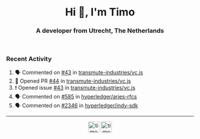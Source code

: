 <h1 align="center">Hi 👋, I'm Timo</h1>
<h3 align="center">A developer from Utrecht, The Netherlands</h3>
<br/>
<!-- https://github.com/rahuldkjain/github-profile-readme-generator --!>

<!--  <p align="left"><img src="https://github-readme-stats.vercel.app/api?username=timoglastra&show_icons=true&count_private=true&" alt="timoglastra" /></p> --!>

<!--
Github language stats
<p align="left"><img src="https://github-readme-stats.vercel.app/api/top-langs/?username=timoglastra&layout=compact" alt="timoglastra" /><p>
-->

<!-- Codestats language stats -->
<!-- <p align="left"><img src="https://codestats-readme.vercel.app/api/top-langs/?username=timoglastra&layout=compact&language_count=12" alt="timoglastra" /><p>    --!>
  
<h3>Recent Activity</h3>

<!--START_SECTION:activity-->
1. 🗣 Commented on [#43](https://github.com/transmute-industries/vc.js/issues/43) in [transmute-industries/vc.js](https://github.com/transmute-industries/vc.js)
2. 💪 Opened PR [#44](https://github.com/transmute-industries/vc.js/pull/44) in [transmute-industries/vc.js](https://github.com/transmute-industries/vc.js)
3. ❗️ Opened issue [#43](https://github.com/transmute-industries/vc.js/issues/43) in [transmute-industries/vc.js](https://github.com/transmute-industries/vc.js)
4. 🗣 Commented on [#585](https://github.com/hyperledger/aries-rfcs/issues/585) in [hyperledger/aries-rfcs](https://github.com/hyperledger/aries-rfcs)
5. 🗣 Commented on [#2346](https://github.com/hyperledger/indy-sdk/issues/2346) in [hyperledger/indy-sdk](https://github.com/hyperledger/indy-sdk)
<!--END_SECTION:activity-->

---

<p align="center">
<a href="https://twitter.com/timoglastra" target="blank"><img align="center" src="https://cdn.jsdelivr.net/npm/simple-icons@3.0.1/icons/twitter.svg" alt="timoglastra" height="30" width="30" /></a>
<a href="https://linkedin.com/in/timoglastra" target="blank"><img align="center" src="https://cdn.jsdelivr.net/npm/simple-icons@3.0.1/icons/linkedin.svg" alt="timoglastra" height="30" width="30" /></a>
</p>




